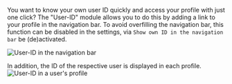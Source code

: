 You want to know your own user ID quickly and access your profile with just one click?
The "User-ID" module allows you to do this by adding a link to your profile in the navigation bar.
To avoid overfilling the navigation bar, this function can be disabled in the settings,
 via `Show own ID in the navigation bar` be (de)activated.

![User-ID in the navigation bar](./navbar.png)

In addition, the ID of the respective user is displayed in each profile.
![User-ID in a user's profile](./profile.png)
